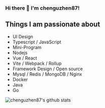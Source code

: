 
### Hi there 👋 I'm chenguzhen87!

## Things I am passionate about
- UI Design
- Typescript / JavaScript
- Mini-Program
- Nodejs
- Vue / React
- Vite / Webpack / Rollup
- Framework Design / Open source
- Mysql / Redis / MongoDB / Nginx 
- Docker
- Java
- Go

![chenguzhen87's github stats](https://github-readme-stats.vercel.app/api?username=chenguzhen87&show_icons=true&count_private=true)

